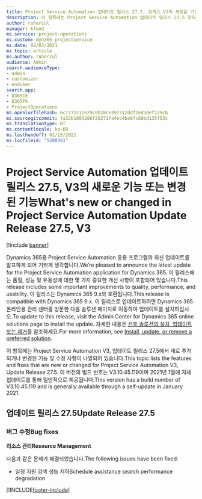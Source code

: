 ```yaml
---
title: Project Service Automation 업데이트 릴리스 27.5, 핫픽스 V3의 새로운 기능 또는 변경된 기능
description: 이 항목에는 Project Service Automation 업데이트 릴리스 27.5 핫픽스, V3에서 사용할 수 있는 기능 및 수정 사항이 나열되어 있습니다.
author: ruhercul
manager: kfend
ms.service: project-operations
ms.custom: dyn365-projectservice
ms.date: 02/03/2021
ms.topic: article
ms.author: ruhercul
audience: Admin
search.audienceType:
- admin
- customizer
- enduser
search.app:
- D365CE
- D365PS
- ProjectOperations
ms.openlocfilehash: 6c7272c12e29c0b28ce397312ddf2ed3def129cb
ms.sourcegitcommit: fa32b1893286f20271fa4ec4be8fc68bd135f53c
ms.translationtype: HT
ms.contentlocale: ko-KR
ms.lasthandoff: 02/15/2021
ms.locfileid: "5280361"
---
```

# <a name="whats-new-or-changed-in-project-service-automation-update-release-275-v3"></a><span data-ttu-id="1b33f-103">Project Service Automation 업데이트 릴리스 27.5, V3의 새로운 기능 또는 변경된 기능</span><span class="sxs-lookup"><span data-stu-id="1b33f-103">What's new or changed in Project Service Automation Update Release 27.5, V3</span></span>

[!include [banner](../includes/psa-now-project-operations.md)]

<span data-ttu-id="1b33f-104">Dynamics 365용 Project Service Automation 응용 프로그램의 최신 업데이트를 발표하게 되어 기쁘게 생각합니다.</span><span class="sxs-lookup"><span data-stu-id="1b33f-104">We’re pleased to announce the latest update for the Project Service Automation application for Dynamics 365.</span></span> <span data-ttu-id="1b33f-105">이 릴리스에는 품질, 성능 및 유용성에 대한 몇 가지 중요한 개선 사항이 포함되어 있습니다.</span><span class="sxs-lookup"><span data-stu-id="1b33f-105">This release includes some important improvements to quality, performance, and usability.</span></span> <span data-ttu-id="1b33f-106">이 릴리스는 Dynamics 365 9.x와 호환됩니다.</span><span class="sxs-lookup"><span data-stu-id="1b33f-106">This release is compatible with Dynamics 365 9.x.</span></span> <span data-ttu-id="1b33f-107">이 릴리스로 업데이트하려면 Dynamics 365 온라인용 관리 센터를 방문한 다음 솔루션 페이지로 이동하여 업데이트를 설치하십시오.</span><span class="sxs-lookup"><span data-stu-id="1b33f-107">To update to this release, visit the Admin Center for Dynamics 365 online solutions page to install the update.</span></span> <span data-ttu-id="1b33f-108">자세한 내용은 [선호 솔루션의 설치, 업데이트 또는 제거](https://docs.microsoft.com/power-platform/admin/install-remove-preferred-solution)를 참조하세요.</span><span class="sxs-lookup"><span data-stu-id="1b33f-108">For more information, see [Install, update, or remove a preferred solution](https://docs.microsoft.com/power-platform/admin/install-remove-preferred-solution).</span></span>

<span data-ttu-id="1b33f-109">이 항목에는 Project Service Automation V3, 업데이트 릴리스 27.5에서 새로 추가되거나 변경된 기능 및 수정 사항이 나열되어 있습니다.</span><span class="sxs-lookup"><span data-stu-id="1b33f-109">This topic lists the features and fixes that are new or changed for Project Service Automation V3, Update Release 27.5.</span></span> <span data-ttu-id="1b33f-110">이 버전의 빌드 번호는 V3.10.45.119이며 2021년 1월에 자체 업데이트를 통해 일반적으로 제공됩니다.</span><span class="sxs-lookup"><span data-stu-id="1b33f-110">This version has a build number of V3.10.45.119 and is generally available through a self-update in January 2021.</span></span>

## <a name="update-release-275"></a><span data-ttu-id="1b33f-111">업데이트 릴리스 27.5</span><span class="sxs-lookup"><span data-stu-id="1b33f-111">Update Release 27.5</span></span>

### <a name="bug-fixes"></a><span data-ttu-id="1b33f-112">버그 수정</span><span class="sxs-lookup"><span data-stu-id="1b33f-112">Bug fixes</span></span>


<span data-ttu-id="1b33f-113">**리소스 관리**</span><span class="sxs-lookup"><span data-stu-id="1b33f-113">**Resource Management**</span></span>

<span data-ttu-id="1b33f-114">다음과 같은 문제가 해결되었습니다.</span><span class="sxs-lookup"><span data-stu-id="1b33f-114">The following issues have been fixed:</span></span>

- <span data-ttu-id="1b33f-115">일정 지원 검색 성능 저하</span><span class="sxs-lookup"><span data-stu-id="1b33f-115">Schedule assistance search performance degradation</span></span>


[!INCLUDE[footer-include](../includes/footer-banner.md)]